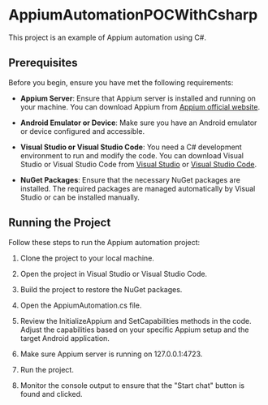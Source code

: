 # AppiumAutomationPOCWithCsharp

This project is an example of Appium automation using C#.

## Prerequisites

Before you begin, ensure you have met the following requirements:

- **Appium Server**: Ensure that Appium server is installed and running on your machine. You can download Appium from [Appium official website](http://appium.io/).

- **Android Emulator or Device**: Make sure you have an Android emulator or device configured and accessible.

- **Visual Studio or Visual Studio Code**: You need a C# development environment to run and modify the code. You can download Visual Studio or Visual Studio Code from [Visual Studio](https://visualstudio.microsoft.com/) or [Visual Studio Code](https://code.visualstudio.com/).

- **NuGet Packages**: Ensure that the necessary NuGet packages are installed. The required packages are managed automatically by Visual Studio or can be installed manually.

## Running the Project

Follow these steps to run the Appium automation project:

1. Clone the project to your local machine.

2. Open the project in Visual Studio or Visual Studio Code.

3. Build the project to restore the NuGet packages.

4. Open the AppiumAutomation.cs file.

5. Review the InitializeAppium and SetCapabilities methods in the code. Adjust the capabilities based on your specific Appium setup and the target Android application.

6. Make sure Appium server is running on 127.0.0.1:4723. 

7. Run the project.

8. Monitor the console output to ensure that the "Start chat" button is found and clicked.
